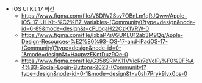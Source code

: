 - iOS UI Kit 17 버전
	- https://www.figma.com/file/V8DlW2Ssv7OBnLm1qRJQww/Apple-iOS-17-UI-Kit-%C2%B7-Variables-(Community)?type=design&node-id=6-89&mode=design&t=cPLbqaH22CzK1VRW-0
	- https://www.figma.com/file/IxbaP7sVGUKLU12ab3M9Qg/Apple-Design-Resources-%E2%80%93-iOS-17-and-iPadOS-17-(Community)?type=design&node-id=0-1&mode=design&t=HaupvzEKntDuzRQe-0
	- https://www.figma.com/file/G358SRMK11VVlcRr7eVcIP/%F0%9F%A4%B3-Social-Login-Buttons-2023-(Community)?type=design&node-id=0-1&mode=design&t=v0sh7Pryk9lyx0ps-0